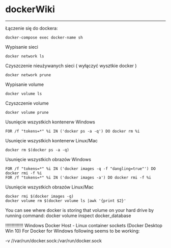 # dockerWiki
---------------
Łączenie się do dockera:
```
docker-compose exec docker-name sh
```

Wypisanie sieci
```
docker network ls
```
Czyszczenie nieużywanych sieci ( wyłączyć wysztkie docker )
```
docker network prune
```


Wypisanie volume
```
docker volume ls
```
Czyszczenie volume
```
docker volume prune
```


Usunięcie wszystkich kontenerw Windows
```
FOR /f "tokens=*" %i IN ('docker ps -a -q') DO docker rm %i
```
Usunięcie wszystkich kontenerw Linux/Mac
```
docker rm $(docker ps -a -q)
```


Usunięcie wszystkich obrazów Windows
```
FOR /f "tokens=*" %i IN ('docker images -q -f "dangling=true"') DO docker rmi -f %i
FOR /f "tokens=*" %i IN ('docker images -a') DO docker rmi -f %i
```
Usunięcie wszystkich obrazów Linux/Mac
```
docker rmi $(docker images -q)
docker volume rm $(docker volume ls |awk '{print $2}'
```

You can see where docker is storing that volume on your hard drive by running command:
docker volume inspect docker_database



!!!!!!!!!!!!!!
Windows Docker Host - Linux container sockets (Docker Desktop Win 10)
For Docker for Windows following seems to be working:

-v //var/run/docker.sock:/var/run/docker.sock
